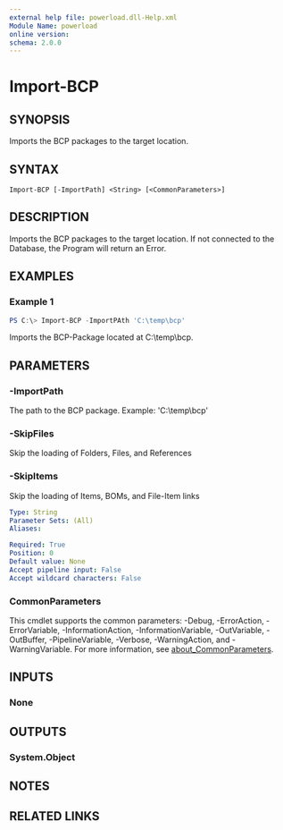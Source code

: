 ```yaml
---
external help file: powerload.dll-Help.xml
Module Name: powerload
online version:
schema: 2.0.0
---
```


# Import-BCP

## SYNOPSIS
Imports the BCP packages to the target location.

## SYNTAX

```
Import-BCP [-ImportPath] <String> [<CommonParameters>]
```

## DESCRIPTION
Imports the BCP packages to the target location.
If not connected to the Database, the Program will return an Error.

## EXAMPLES

### Example 1
```powershell
PS C:\> Import-BCP -ImportPAth 'C:\temp\bcp'
```

Imports the BCP-Package located at C:\temp\bcp.

## PARAMETERS

### -ImportPath
The path to the BCP package. Example: 'C:\temp\bcp'

### -SkipFiles
Skip the loading of Folders, Files, and References

### -SkipItems
Skip the loading of Items, BOMs, and File-Item links

```yaml
Type: String
Parameter Sets: (All)
Aliases:

Required: True
Position: 0
Default value: None
Accept pipeline input: False
Accept wildcard characters: False
```

### CommonParameters
This cmdlet supports the common parameters: -Debug, -ErrorAction, -ErrorVariable, -InformationAction, -InformationVariable, -OutVariable, -OutBuffer, -PipelineVariable, -Verbose, -WarningAction, and -WarningVariable. For more information, see [about_CommonParameters](http://go.microsoft.com/fwlink/?LinkID=113216).

## INPUTS

### None

## OUTPUTS

### System.Object
## NOTES

## RELATED LINKS
